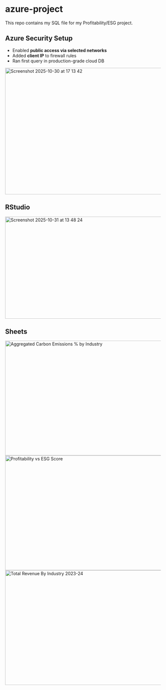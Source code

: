 # azure-project
This repo contains my SQL file for my Profitability/ESG project.



## Azure Security Setup
- Enabled **public access via selected networks**
- Added **client IP** to firewall rules
- Ran first query in production-grade cloud DB
<img width="777" height="409" alt="Screenshot 2025-10-30 at 17 13 42" src="https://github.com/user-attachments/assets/21d6e519-2143-4708-ba6f-24cb05df4c44" />

## RStudio
<img width="642" height="330" alt="Screenshot 2025-10-31 at 13 48 24" src="https://github.com/user-attachments/assets/2bf6c587-5f69-4bea-8deb-2311baea05eb" />


## Sheets
<img width="600" height="371" alt="Aggregated Carbon Emissions % by Industry" src="https://github.com/user-attachments/assets/3c553d67-27ee-4103-b94d-1e2944a486d4" />
<img width="600" height="371" alt="Profitability vs ESG Score" src="https://github.com/user-attachments/assets/68aad4fb-5f9e-42de-ab97-ba071a1a8349" />
<img width="600" height="371" alt="Total Revenue By Industry 2023-24" src="https://github.com/user-attachments/assets/8b9201b5-b843-491e-8e15-2e1f8ce1f318" />
